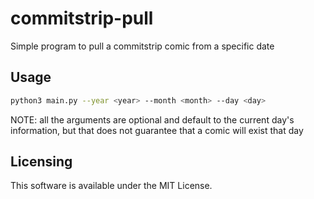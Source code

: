 # commitstrip-pull
Simple program to pull a commitstrip comic from a specific date

## Usage

```sh
python3 main.py --year <year> --month <month> --day <day>
```
NOTE: all the arguments are optional and default to the current day's information, but that does not guarantee that a comic will exist that day

## Licensing
This software is available under the MIT License.
